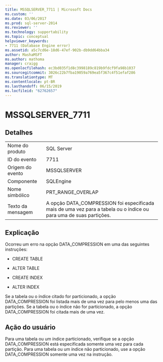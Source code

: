 ```yaml
---
title: MSSQLSERVER_7711 | Microsoft Docs
ms.custom: ''
ms.date: 03/06/2017
ms.prod: sql-server-2014
ms.reviewer: ''
ms.technology: supportability
ms.topic: conceptual
helpviewer_keywords:
- 7711 (Database Engine error)
ms.assetid: a5c7cd6e-18d6-47ef-902b-db9dd64bba34
author: MashaMSFT
ms.author: mathoma
manager: craigg
ms.openlocfilehash: ec3bd035f1d8c3998189c819b9fdcf9fa98b1037
ms.sourcegitcommit: 3026c22b7fba19059a769ea5f367c4f51efaf286
ms.translationtype: MT
ms.contentlocale: pt-BR
ms.lasthandoff: 06/15/2019
ms.locfileid: "62762657"
---
```

# <a name="mssqlserver7711"></a>MSSQLSERVER_7711
    
## <a name="details"></a>Detalhes  
  
|||  
|-|-|  
|Nome do produto|SQL Server|  
|ID do evento|7711|  
|Origem do evento|MSSQLSERVER|  
|Componente|SQLEngine|  
|Nome simbólico|PRT_RANGE_OVERLAP|  
|Texto da mensagem|A opção DATA_COMPRESSION foi especificada mais de uma vez para a tabela ou o índice ou para uma de suas partições.|  
  
## <a name="explanation"></a>Explicação  
 Ocorreu um erro na opção DATA_COMPRESSION em uma das seguintes instruções:  
  
-   CREATE TABLE  
  
-   ALTER TABLE  
  
-   CREATE INDEX  
  
-   ALTER INDEX  
  
 Se a tabela ou o índice citado for particionado, a opção DATA_COMPRESSION foi listada mais de uma vez para pelo menos uma das partições. Se a tabela ou o índice não for particionado, a opção DATA_COMPRESSION foi citada mais de uma vez.  
  
## <a name="user-action"></a>Ação do usuário  
 Para uma tabela ou um índice particionado, verifique se a opção DATA_COMPRESSION está especificada somente uma vez para cada partição. Para uma tabela ou um índice não particionado, use a opção DATA_COMPRESSION somente uma vez na instrução.  
  
  
